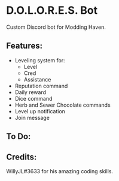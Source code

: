 # D.O.L.O.R.E.S. Bot
Custom Discord bot for Modding Haven.

## Features:
 - Leveling system for:
   - Level
   - Cred
   - Assistance
 - Reputation command
 - Daily reward
 - Dice command
 - Herb and Sewer Chocolate commands
 - Level up notification
 - Join message

## To Do:

## Credits:
WillyJL#3633 for his amazing coding skills.
